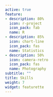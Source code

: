 ```yaml
---
active: true
feature:
- description: 80%
  icon: r-project
  icon_pack: fab
  name: R
- description: 85%
  icon: chart-line
  icon_pack: fas
  name: Statistics
- description: 50%
  icon: camera-retro
  icon_pack: fas
  name: Photography
subtitle: ""
title: Skills
weight: 7
widget: featurette
---
```

